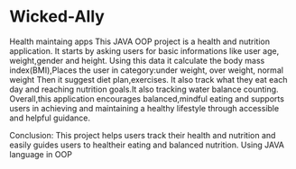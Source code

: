 # Wicked-Ally
Health maintaing apps
This JAVA OOP project is a health and nutrition application.
It starts by asking users for basic informations like user age, weight,gender and height.
Using this data it calculate the body mass index(BMI),Places the user in category:under weight, over weight, normal weight 
Then it suggest diet plan,exercises.
It also track what they eat each day and reaching nutrition goals.It also tracking water balance counting.
Overall,this application encourages balanced,mindful eating and supports users in achieving and maintaining a healthy lifestyle through accessible and helpful guidance.

Conclusion:
This project helps users track their health and nutrition and easily guides users to healtheir eating and balanced nutrition.
Using JAVA language in OOP